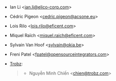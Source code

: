 - Ian Li \<<ian.li@elico-corp.com>\>

- Cédric Pigeon \<<cedric.pigeon@acsone.eu>\>

- Lois Rilo \<<lois.rilo@eficent.com>\>

- Miquel Raïch \<<miquel.raich@eficent.com>\>

- Sylvain Van Hoof \<<sylvain@okia.be>\>

- Freni Patel \<<fpatel@opensourceintegrators.com>\>

- [Trobz](https://trobz.com):

  > - Nguyễn Minh Chiến \<<chien@trobz.com>\>
